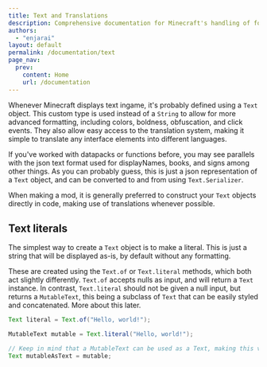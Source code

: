 ```yaml
---
title: Text and Translations 
description: Comprehensive documentation for Minecraft's handling of formatted text and translations.
authors:
  - "enjarai"
layout: default 
permalink: /documentation/text 
page_nav:
  prev:
    content: Home 
    url: /documentation
---
```


Whenever Minecraft displays text ingame, it's probably defined using a `Text` object.
This custom type is used instead of a `String` to allow for more advanced formatting, 
including colors, boldness, obfuscation, and click events. They also allow easy access
to the translation system, making it simple to translate any interface elements into 
different languages.

If you've worked with datapacks or functions before, you may see parallels with the
json text format used for displayNames, books, and signs among other things. As you
can probably guess, this is just a json representation of a `Text` object, and can be
converted to and from using `Text.Serializer`.

When making a mod, it is generally preferred to construct your `Text` objects directly 
in code, making use of translations whenever possible.

## Text literals

The simplest way to create a `Text` object is to make a literal. This is just a string
that will be displayed as-is, by default without any formatting.

These are created using the `Text.of` or `Text.literal` methods, which both act slightly
differently. `Text.of` accepts nulls as input, and will return a `Text` instance. In 
contrast, `Text.literal` should not be given a null input, but returns a `MutableText`, 
this being a subclass of `Text` that can be easily styled and concatenated. More about
this later.

```java
Text literal = Text.of("Hello, world!");

MutableText mutable = Text.literal("Hello, world!");

// Keep in mind that a MutableText can be used as a Text, making this valid:
Text mutableAsText = mutable;
```